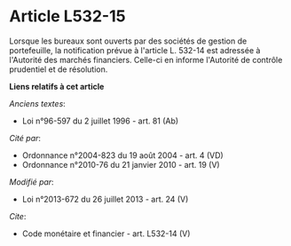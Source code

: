 # Article L532-15

Lorsque les bureaux sont ouverts par des sociétés de gestion de portefeuille, la notification prévue à l'article L. 532-14
est adressée à l'Autorité des marchés financiers. Celle-ci en informe l'Autorité de contrôle prudentiel et de résolution.

**Liens relatifs à cet article**

_Anciens textes_:

  - Loi n°96-597 du 2 juillet 1996 - art. 81 (Ab)

_Cité par_:

  - Ordonnance n°2004-823 du 19 août 2004 - art. 4 (VD)
  - Ordonnance n°2010-76 du 21 janvier 2010 - art. 19 (V)

_Modifié par_:

  - Loi n°2013-672 du 26 juillet 2013 - art. 24 (V)

_Cite_:

  - Code monétaire et financier - art. L532-14 (V)
